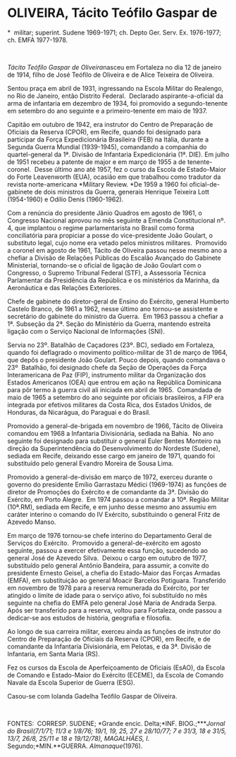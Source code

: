 OLIVEIRA, Tácito Teófilo Gaspar de
==================================

\*  militar; superint. Sudene 1969-1971; ch. Depto Ger. Serv. Ex.
1976-1977; ch. EMFA 1977-1978.

 

*Tácito Teófílo* *Gaspar de Oliveira*nasceu em Fortaleza no dia 12 de
janeiro de 1914, filho de José Teófilo de Oliveira e de Alice Teixeira
de Oliveira.

Sentou praça em abril de 1931, ingressando na Escola Militar do
Realengo, no Rio de Janeiro, então Distrito Federal.  Declarado
aspirante-a-oficial da arma de infantaria em dezembro de 1934, foi
promovido a segundo-tenente em setembro do ano seguinte e a
primeiro-tenente em maio de 1937.

Capitão em outubro de 1942, era instrutor do Centro de Preparação de
Oficiais da Reserva (CPOR), em Recife, quando foi designado para
participar da Força Expedicionária Brasileira (FEB) na Itália, durante a
Segunda Guerra Mundial (1939-1945), comandando a companhia do
quartel-general da 1ª. Divisão de Infantaria Expedicionária (1ª. DIE).
Em julho de 1951 recebeu a patente de major e em março de 1955 a de
tenente-coronel.  Desse último ano até 1957, fez o curso da Escola de
Estado-Maior do Forte Leavenworth (EUA), ocasião em que trabalhou como
tradutor da revista norte-americana *Military Review. *De 1959 a 1960
foi oficial-de-gabinete de dois ministros da Guerra, generais Henrique
Teixeira Lott (1954-1960) e Odílio Denis (1960-1962).

Com a renúncia do presidente Jânio Quadros em agosto de 1961, o
Congresso Nacional aprovou no mês seguinte a Emenda Constitucional nº.
4, que implantou o regime parlamentarista no Brasil como forma
conciliatória para propiciar a posse do vice-presidente João Goulart, o
substituto legal, cujo nome era vetado pelos ministros militares. 
Promovido a coronel em agosto de 1961, Tácito de Oliveira passou nesse
mesmo ano a chefiar a Divisão de Relações Públicas do Escalão Avançado
do Gabinete Ministerial, tornando-se o oficial de ligação de João
Goulart com o Congresso, o Supremo Tribunal Federal (STF), a Assessoria
Técnica Parlamentar da Presidência da República e os ministérios da
Marinha, da Aeronáutica e das Relações Exteriores.

Chefe de gabinete do diretor-geral de Ensino do Exército, general
Humberto Castelo Branco, de 1961 a 1962, nesse último ano tornou-se
assistente e secretário do gabinete do ministro da Guerra.  Em 1963
passou a chefiar a 1ª. Subseção da 2ª. Seção do Ministério da Guerra,
mantendo estreita ligação com o Serviço Nacional de Informações (SNI).

Servia no 23º. Batalhão de Caçadores (23º. BC), sediado em Fortaleza,
quando foi deflagrado o movimento político-militar de 31 de março de
1964, que depôs o presidente João Goulart. Pouco depois, quando
comandava o 23º  Batalhão, foi designado chefe da Seção de Operações da
Força Interamericana de Paz (FIP), instrumento militar da Organização
dos Estados Americanos (OEA) que entrou em ação na República Dominicana
para pôr termo à guerra civil ali iniciada em abril de 1965.  Comandada
de maio de 1965 a setembro do ano seguinte por oficiais brasileiros, a
FIP era integrada por efetivos militares da Costa Rica, dos Estados
Unidos, de Honduras, da Nicarágua, do Paraguai e do Brasil.

Promovido a general-de-brigada em novembro de 1966, Tácito de Oliveira
comandou em 1968 a Infantaria Divisionária, sediada na Bahia.  No ano
seguinte foi designado para substituir o general Euler Bentes Monteiro
na direção da Superintendência do Desenvolvimento do Nordeste (Sudene),
sediada em Recife, deixando esse cargo em janeiro de 1971, quando foi
substituído pelo general Evandro Moreira de Sousa Lima.

Promovido a general-de-divisão em março de 1972, exerceu durante o
governo do presidente Emílio Garrastazu Médici (1969-1974) as funções de
diretor de Promoções do Exército e de comandante da 3ª. Divisão do
Exército, em Porto Alegre.  Em 1974 passou a comandar a 10ª. Região
Militar (10ª.RM), sediada em Recife, e em junho desse mesmo ano assumiu
em caráter interino o comando do IV Exército, substituindo o general
Fritz de Azevedo Manso.

Em março de 1976 tornou-se chefe interino do Departamento Geral de
Serviços do Exército.  Promovido a general-de-exército em agosto
seguinte, passou a exercer efetivamente essa função, sucedendo ao
general José de Azevedo Silva.  Deixou o cargo em outubro de 1977,
substituído pelo general Antônio Bandeira, para assumir, a convite do
presidente Ernesto Geisel, a chefia do Estado-Maior das Forças Armadas
(EMFA), em substituição ao general Moacir Barcelos Potiguara.
Transferido em novembro de 1978 para a reserva remunerada do Exército,
por ter atingido o limite de idade para o serviço ativo, foi substituído
no mês seguinte na chefia do EMFA pelo general José Maria de Andrada
Serpa. Após ser transferido para a reserva, voltou para Fortaleza, onde
passou a dedicar-se aos estudos de história, geografia e filosofia.

Ao longo de sua carreira militar, exerceu ainda as funções de instrutor
do Centro de Preparação de Oficiais da Reserva (CPOR), em Recife, e de
comandante da Infantaria Divisionária, em Pelotas, e da 3ª. Divisão de
Infantaria, em Santa Maria (RS).

Fez os cursos da Escola de Aperfeiçoamento de Oficiais (EsAO), da Escola
de Comando e Estado-Maior do Exército (ECEME), da Escola de Comando
Navale da Escola Superior de Guerra (ESG).

Casou-se com Iolanda Gadelha Teófilo Gaspar de Oliveira.

 

FONTES:  CORRESP. SUDENE; *Grande encic. Delta;*INF. BIOG.;*****Jornal
do Brasil*(7/1/71; 11/3 e 1/8/76; 19/1, 19, 25, 27 e 28/10/77; 7 e 31/3,
18 e 31/5, 13/7, 26/8, 25/11 e 18 e 19/12/78), MAGALHÃES, I*.
Segundo;*MIN.**GUERRA. *Almanaque*(1976).

 

 
